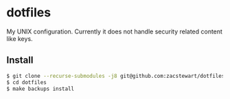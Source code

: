 # dotfiles

My UNIX configuration. Currently it does not handle security related content
like keys.

## Install

```sh
$ git clone --recurse-submodules -j8 git@github.com:zacstewart/dotfiles.git
$ cd dotfiles
$ make backups install
```
